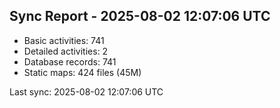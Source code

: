 ## Sync Report - 2025-08-02 12:07:06 UTC

- Basic activities: 741
- Detailed activities: 2
- Database records: 741
- Static maps: 424 files (45M)

Last sync: 2025-08-02 12:07:06 UTC
